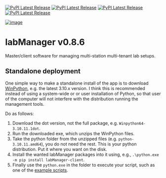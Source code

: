 [![PyPI Latest Release](https://img.shields.io/pypi/v/labManager-admin-server.svg?label=pypi%20labManager-admin-server)](https://pypi.org/project/labManager-admin-server/)
[![PyPI Latest Release](https://img.shields.io/pypi/v/labManager-client.svg?label=pypi%20labManager-client)](https://pypi.org/project/labManager-client/)
[![PyPI Latest Release](https://img.shields.io/pypi/v/labManager-common.svg?label=pypi%20labManager-common)](https://pypi.org/project/labManager-common/)
[![PyPI Latest Release](https://img.shields.io/pypi/v/labManager-master.svg?label=pypi%20labManager-master)](https://pypi.org/project/labManager-master/)

[![image](https://img.shields.io/pypi/pyversions/labManager-master.svg)](https://pypi.org/project/labManager-master/)

# labManager v0.8.6
Master/client software for managing multi-station multi-tenant lab setups.

## Standalone deployment
One simple way to make a standalone install of the app is to download [WinPython](https://winpython.github.io/), e.g. the latest 3.10.x version.
I think this is recommended instead of using a system-wide or or user installation of Python, so that user of the computer will not interfere with the distribution
running the management tools.

Do as follows:
1. Download the dot version, not the full package, e.g. `Winpython64-3.10.11.1dot`.
2. Run the downloaded exe, which unzips the WinPython files.
3. Take the python folder from the unzipped files (e.g. `python-3.10.11.amd64`), you do not need the rest. This is your python distribution. Put it where you want on the disk.
4. Install the wanted labManager packages into it using, e.g., `.\python.exe -m pip install labManager-client`.
5. Finally use the `python.exe` in the folder to execute your script, such as one of the [example scripts](example_scripts).